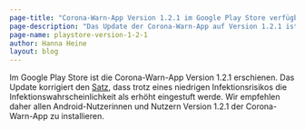 ```yaml
---
page-title: "Corona-Warn-App Version 1.2.1 im Google Play Store verfügbar"
page-description: "Das Update der Corona-Warn-App auf Version 1.2.1 ist im Google Play Store verfügbar"
page-name: playstore-version-1-2-1
author: Hanna Heine
layout: blog
---
```


Im Google Play Store ist die Corona-Warn-App Version 1.2.1 erschienen. Das Update korrigiert den [Satz](https://www.coronawarn.app/de/faq/#low_risk_text), dass trotz eines niedrigen Infektionsrisikos die Infektionswahrscheinlichkeit als erhöht eingestuft werde. Wir empfehlen daher allen Android-Nutzerinnen und Nutzern Version 1.2.1 der Corona-Warn-App zu installieren.
<!-- overview -->
